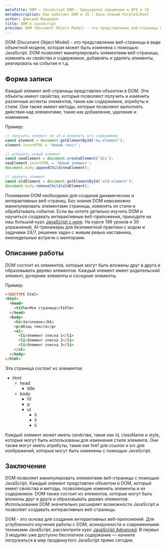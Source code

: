 ```yaml
---
metaTitle: DOM – JavaScript DOM – Браузерное окружение и API в JS
metaDescription: Как работает DOM в JS | База знаний PurpleSchool
author: Дмитрий Фандорин
title: DOM в JavaScript
preview: DOM (Document Object Model) - это представление веб-страницы в виде объектной модели, которая может быть изменена с помощью JavaScript...
---
```


DOM (Document Object Model) - это представление веб-страницы в виде объектной модели, которая может быть изменена с помощью JavaScript. DOM позволяет манипулировать элементами веб-страницы, изменять их свойства и содержимое, добавлять и удалять элементы, реагировать на события и т.д.

## Форма записи
Каждый элемент веб-страницы представлен объектом в DOM. Эти объекты имеют свойства, которые позволяют получить и изменить различные аспекты элементов, такие как содержимое, атрибуты и стили. Они также имеют методы, которые позволяют выполнять действия над элементами, такие как добавление, удаление и изменение.

Пример:

```javascript
// получить элемент по id и изменить его содержимое
const element = document.getElementById('my-element');
element.innerHTML = 'Новый текст';

// добавить новый элемент
const newElement = document.createElement('div');
newElement.innerHTML = 'Новый элемент';
document.body.appendChild(newElement);

// удалить элемент
const oldElement = document.getElementById('old-element');
document.body.removeChild(oldElement);
```

Понимание DOM необходимо для создания динамических и интерактивных веб-страниц. Без знания DOM невозможно манипулировать элементами страницы, изменять их стили и обрабатывать события. Если вы хотите детально изучить DOM и научиться создавать интерактивные веб-приложения, приходите на наш большой курс [JavaScript с нуля](https://purpleschool.ru/course/javascript-basics?utm_source=knowledgebase&utm_medium=text&utm_campaign=dom-v-javascript). На курсе 198 уроков и 30 упражнений, AI-тренажеры для безлимитной практики с кодом и задачами 24/7, решение задач с живым ревью наставника, еженедельные встречи с менторами.

## Описание работы
DOM состоит из элементов, которые могут быть вложены друг в друга и образовывать дерево элементов. Каждый элемент имеет родительский элемент, дочерние элементы и соседние элементы. 

Пример:

```html
<!DOCTYPE html>
<html>
  <head>
    <title>Моя страница</title>
  </head>
  <body>
    <h1>Заголовок</h1>
    <p>Абзац текста</p>
    <ul>
      <li>Элемент списка 1</li>
      <li>Элемент списка 2</li>
      <li>Элемент списка 3</li>
    </ul>
  </body>
</html>
```

Эта страница состоит из элементов: 
- html
  - head
    - title
  - body
    - h1
    - p
    - ul
      - li
      - li
      - li

Каждый элемент может иметь свойства, такие как id, className и style, которые могут быть использованы для изменения стиля элемента. Они также могут иметь атрибуты, такие как href для ссылок и src для изображений, которые могут быть изменены с помощью JavaScript.

## Заключение
DOM позволяет манипулировать элементами веб-страницы с помощью JavaScript. Каждый элемент представлен объектом в DOM, который имеет свойства и методы, позволяющие изменять элементы и их содержимое. DOM также состоит из элементов, которые могут быть вложены друг в друга и образовывать дерево элементов. Использование DOM значительно расширяет возможности JavaScript и позволяет создавать интерактивные веб-страницы.

DOM - это основа для создания интерактивных веб-приложений. Для углубленного изучения работы с DOM, асинхронности и современными техниками JavaScript, рассмотрите курс [JavaScript Advanced](https://purpleschool.ru/course/javascript-advanced?utm_source=knowledgebase&utm_medium=text&utm_campaign=dom-v-javascript). В первых 3 модулях уже доступно бесплатное содержание — начните погружаться в мир продвинутого JavaScript прямо сегодня.
